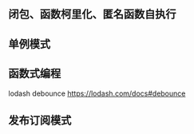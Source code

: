 ## 闭包、函数柯里化、匿名函数自执行


## 单例模式


## 函数式编程
lodash debounce https://lodash.com/docs#debounce

## 发布订阅模式

